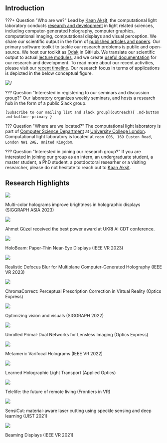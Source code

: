 ## Introduction
???+ Question "Who are we?"
    Lead by [Kaan Akşit](https://kaanaksit.com), the computational light laboratory conducts [research and development](publications/index.md) in light related sciences, including computer-generated holography, computer graphics, computational imaging, computational displays and visual perception.
    We share our scientific output in the form of [published articles and papers](publications/index.md).
    Our primary software toolkit to tackle our research problems is public and open-source.
    We host our toolkit as [Odak](https://github.com/kunguz/odak) in GitHub.
    We translate our scientific output to actual [lecture modules](teaching/index.md), and we create [useful documentation](documentation/index.md) for our research and development.
    To read more about our recent activities, please visit our [recent timeline](timeline/index.md).
    Our research focus in terms of applications is depicted in the below conceptual figure.
    <p class="aligncenter">
        <img src="./media/research_statement_future.png" alt=/>
    </p>

??? Question "Interested in registering to our seminars and discussion group?"
    Our laboratory organizes weekly seminars, and hosts a research hub in the form of a public Slack group.

    [Subscribe to our mailing list and slack group](outreach){ .md-button .md-button--primary }

??? Question "Where are we located?"
    The computational light laboratory is part of [Computer Science Department](https://www.ucl.ac.uk/computer-science/) at [University College London](https://www.ucl.ac.uk).
    Computational light laboratory is located at `room G06, 169 Euston Road, London NW1 2AE, United Kingdom`.

??? Question "Interested in joining our research group?"
    If you are interested in joining our group as an intern, an undergraduate student, a master student, a PhD student, a postdoctoral researher or a visiting researcher, please do not hesitate to reach out to [Kaan Akşit](mailto:k.aksit@ucl.ac.uk).

## Research Highlights
<div class="cards-list">

<div class="card">
  <div class="card_image"> <a href="publications/multi_color"><img src="publications/media/multicolor_experimental_results_fruit_lady.png" /></a></div>
  <div class="card_title title-colorless">
    <p>Multi-color holograms improve brightness in holographic displays (SIGGRAPH ASIA 2023)</p>
</div>
</div>


<div class="card">
  <div class="card_image"> <a href="timeline"><img src="timeline/media/ahmet_guzel_poster_award.jpg" /></a></div>
  <div class="card_title title-colorless">
    <p>Ahmet Güzel received the best power award at UKRI AI CDT conference.</p>
</div>
</div>

<div class="card">
  <div class="card_image"> <a href="publications/holobeam"><img src="publications/media/holobeam_hires.png" /></a></div>
  <div class="card_title title-white">
    <p>HoloBeam: Paper-Thin Near-Eye Displays (IEEE VR 2023)</p>
</div>
</div>

<div class="card">
  <div class="card_image"> <a href="publications/realistic_defocus_cgh"><img src="publications/media/realistic_defocus_focus_stack.gif" /></a></div>
  <div class="card_title title-colorless">
    <p>Realistic Defocus Blur for Multiplane Computer-Generated Holography (IEEE VR 2023)</p>
</div>
</div>


<div class="card">
  <div class="card_image"> <a href="ChromaCorrect/"><img src="https://user-images.githubusercontent.com/46696280/214997968-09149daf-fea5-48b2-8546-737242fbea33.png" /></a></div>
  <div class="card_title title-colorless">
    <p>ChromaCorrect: Perceptual Prescription Correction in Virtual Reality (Optics Express)</p>
</div>
</div>

<div class="card">
  <div class="card_image"> <a href="teaching/siggraph2022_optimizing_vision_and_visuals/"><img src="teaching/media/optimizing_vision_and_visuals.png" /></a></div>
  <div class="card_title title-colorless">
    <p>Optimizing vision and visuals (SIGGRAPH 2022)</p>
</div>
</div>


<div class="card">
  <div class="card_image"> <a href="https://github.com/oliland/lensless-primal-dual"><img src="publications/media/unrolled_primal_dual.png" /></a></div>
  <div class="card_title title-colorless">
    <p>Unrolled Primal-Dual Networks for Lensless Imaging (Optics Express)</p>
</div>
</div>


<div class="card">
  <div class="card_image"> <a href="https://github.com/complight/metameric_holography"><img src="publications/media/metameric.png" /></a></div>
  <div class="card_title title-colorless">
    <p>Metameric Varifocal Holograms (IEEE VR 2022)</p>
</div>
</div>


<div class="card">
  <div class="card_image"> <a href="https://github.com/complight/realistic_holography"><img src="publications/media/learned_light.gif" /></a></div>
  <div class="card_title title-colorless">
    <p>Learned Holographic Light Transport (Applied Optics)</p>
</div>
</div>


<div class="card">
  <div class="card_image"> <a href="https://kaanaksit.files.wordpress.com/2021/07/2107.02965.pdf"><img src="publications/media/telelife.png" /></a></div>
  <div class="card_title title-colorless">
    <p>Telelife: the future of remote living (Frontiers in VR)</p>
</div>
</div>


<div class="card">
  <div class="card_image"> <a href="https://hcie.csail.mit.edu/research/sensicut/sensicut.html"><img src="publications/media/sensicut.png" /></a></div>
  <div class="card_title title-colorless">
    <p>SensiCut: material-aware laser cutting using speckle sensing and deep learning (UIST 2021)</p>
</div>
</div>


<div class="card">
  <div class="card_image"> <a href="https://kaanaksit.files.wordpress.com/2021/03/vr2021_beaming_display_revision-1.pdf"><img src="publications/media/beaming_displays.png" /></a></div>
  <div class="card_title title-colorless">
    <p>Beaming Displays (IEEE VR 2021)</p>
</div>
</div>


</div>

